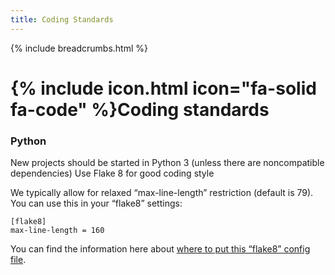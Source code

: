 ```yaml
---
title: Coding Standards
---
```

{% include breadcrumbs.html %}

# {% include icon.html icon="fa-solid fa-code" %}Coding standards


### Python

New projects should be started in Python 3 (unless there are noncompatible dependencies)
Use Flake 8 for good coding style

We typically allow for relaxed “max-line-length” restriction (default is 79). You can
use this in your “flake8” settings:

```
[flake8]
max-line-length = 160
```

You can find the information here about [where to put this “flake8” config file](http://flake8.pycqa.org/en/latest/user/configuration.html#configuration-locations).


